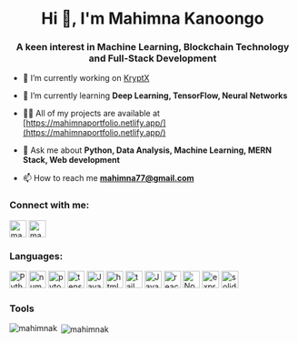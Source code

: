 <h1 align="center">Hi 👋, I'm Mahimna Kanoongo</h1>
<h3 align="center">A keen interest in Machine Learning, Blockchain Technology and Full-Stack Development</h3>

- 🔭 I’m currently working on [KryptX](https://github.com/Mahimnak/KryptX)

- 🌱 I’m currently learning **Deep Learning, TensorFlow, Neural Networks**

- 👨‍💻 All of my projects are available at [https://mahimnaportfolio.netlify.app/](https://mahimnaportfolio.netlify.app/)

- 💬 Ask me about **Python, Data Analysis, Machine Learning, MERN Stack, Web development**

- 📫 How to reach me **mahimna77@gmail.com**

<h3 align="left">Connect with me:</h3>
<p align="left">
<a href="https://linkedin.com/in/mahimnakanoongo" target="blank"><img align="center" src="https://www.freeiconspng.com/uploads/linkedin-logo-3.png" alt="mahimnakanoongo" height="30" width="30" /></a>
<a href="https://www.leetcode.com/mahimnak" target="blank"><img align="center" src="https://upload.wikimedia.org/wikipedia/commons/1/19/LeetCode_logo_black.png" alt="mahimnak" height="30" width="30" /></a>
</p>

<h3 align="left">Languages:</h3>
<p align="left">
    <img width="30" height="30" padding="2px" src="https://img.icons8.com/color/48/python--v1.png" alt="Python"/>
    <img width="30" height="30" padding="2px" src="https://img.icons8.com/color/48/numpy.png" alt="numpy"/>
    <img width="30" height="30" padding="2px" src="https://img.icons8.com/fluency/48/pytorch.png" alt="pytorch"/>
    <img width="30" height="30" padding="2px" src="https://img.icons8.com/color/48/tensorflow.png" alt="tensorflow"/>
    <img width="30" height="30" padding="2px" src="https://img.icons8.com/color/48/java-coffee-cup-logo--v1.png" alt="Java"/>
    <img width="30" height="30" src="https://img.icons8.com/color/48/html-5--v1.png" alt="html5"/>
    <img width="30" height="30" src="https://img.icons8.com/color/48/tailwindcss.png" alt="tailwindcss"/>
    <img width="30" height="30" src="https://img.icons8.com/color/48/javascript--v1.png" alt="Javascirpt"/>
    <img width="30" height="30" src="https://img.icons8.com/plasticine/100/react.png" alt="react"/>
    <img width="30" height="30" src="https://img.icons8.com/fluency/48/node-js.png" alt="Node.js"/>
    <img width="30" height="30" src="https://img.icons8.com/ios/50/express-js.png" alt="express-js"/>
    <img width="30" height="30" src="https://img.icons8.com/ios/50/solidity.png" alt="solidity"/>
</p>
<h3 align="left">Tools</h3>
<p><img align="left" src="https://github-readme-stats.vercel.app/api/top-langs?username=mahimnak&show_icons=true&locale=en&layout=compact" alt="mahimnak" /></p>

<p>&nbsp;<img align="center" src="https://github-readme-stats.vercel.app/api?username=mahimnak&show_icons=true&locale=en" alt="mahimnak" /></p>
